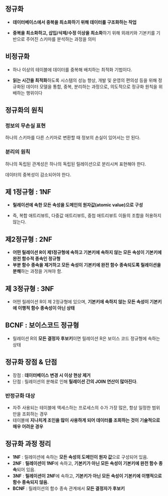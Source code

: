 ## 정규화

- **데이터베이스에서 중복을 최소화하기 위해 데이터를 구조화하는 작업**
  
- **중복을 최소화하고, 삽입/삭제/수정 이상을 최소화**하기 위해 외래키와 기본키를 기반으로 주어진 스키마를 분석하는 과정을 의미

## 비정규화

- 하나 이상의 테이블에 데이터를 중복해 배치하는 최적화 기법이다.  

- **읽는 시간을 최적화**하도록 시스템의 성능 향상, 개발 및 운영의 편의성 등을 위해 정규화된 데이터 모델을 통합, 중복, 분리하는 과정으로, 의도적으로 정규화 원칙을 위배하는 행위이다  

## 정규화의 원칙

### 정보의 무손실 표현

하나의 스키마를 다른 스키마로 변환할 때 정보의 손실이 있어서는 안 된다.  

### 분리의 원칙

하나의 독립된 관계성은 하나의 독립된 릴레이션으로 분리시켜 표현해야 한다.  

데이터의 중복성이 감소되어야 한다.

## 제 1정규형 : 1NF

- **릴레이션에 속한 모든 속성을 도메인의 원자값(atomic value)으로 구성**
  
- 즉, 복합 애트리뷰트, 다중값 애트리뷰트, 중첩 애트리뷰트 이들의 조합을 허용하지 않는다.

## 제2정규형 : 2NF

- **어떤 릴레이션 R이 제1정규형에 속하고 기본키에 속하지 않는 모든 속성이 기본키에 완전 함수적 종속인 정규형**
- **부분 함수 종속을 제거하고 모든 속성이 기본키에 완전 함수 종속되도록 릴레이션을 분해**하는 과정을 거쳐야 함.

## 제 3정규형 : 3NF

- 어떤 릴레이션 R이 제 2정규형에 있으며, **기본키에 속하지 않는 모든 속성이 기본키에 이행적 함수 종속성이 아닌 상태**

## BCNF : 보이스코드 정규형

- 릴레이션 R의 **모든 결정자 후보키**이면 릴레이션 R은 보이스 코드 정규형에 속하는 상태

## 정규화 장점 & 단점

- 장점 : **데이터베이스 변경 시 이상 현상 제거**
- 단점 : 릴레이션의 분해로 인해 **릴레이션 간의 JOIN 연산이 많아진다**.

### 반정규화 대상

- 자주 사용되는 테이블에 액세스하는 프로세스의 수가 가장 많은, 항상 일정한 범위만을 조회하는 경우
- 테이블에 **지나치게 조인을 많이 사용하게 되어 데이터를 조회하는 것이 기술적으로 매우 어려운 경우**

## 정규화 과정 정리

- **1NF** : 릴레이션에 속하는 **모든 속성의 도메인이 원자 값**으로 구성되어 있음.
- **2NF** : **릴레이션이 1NF**에 속하고, **기본키가 아닌 모든 속성이 기본키에 완전 함수 종속**되어 있음.
- **3NF** : **릴레이션이** **2NF**에 속하고, **기본키가 아닌 모든 속성이 기본키에** **이행적으로 함수 종속되지 않음.**
- **BCNF** : 릴레이션의 함수 종속 관계에서 **모든 결정자가 후보키**